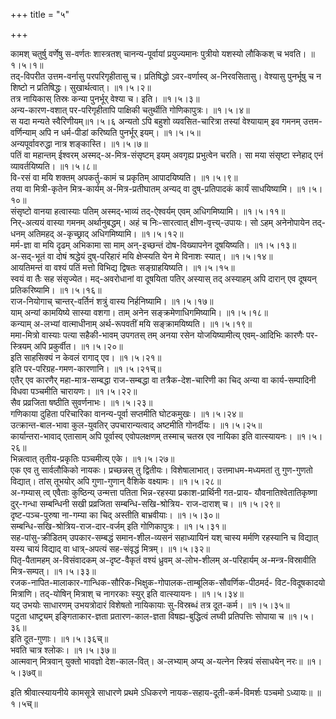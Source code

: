 +++
title = "५"

+++

कामश् चतुर्षु वर्णेषु स-वर्णतः शास्त्रतश् चानन्य-पूर्वायां प्रयुज्यमानः पुत्रीयो यशस्यो लौकिकश् च भवति।   ॥१।५।१॥  
तद्-विपरीत उत्तम-वर्नासु परपरिगृहीतासु च। प्रतिषिद्धो ऽवर-वर्णास्व् अ-निरवसितासु। वेश्यासु पुनर्भूषु च न शिष्टो न प्रतिषिद्धः। सुखार्थत्वात्।   ॥१।५।२॥  
तत्र नायिकास् तिस्रः कन्या पुनर्भूर् वेश्या च। इति।   ॥१।५।३॥  
अन्य-कारण-वशात् पर-परिगृहीतापि पाक्षिकी चतुर्थीति गोणिकापुत्रः।   ॥१।५।४॥  
स यदा मन्यते स्वैरिणीयम्॥१।५।६ अन्यतो ऽपि बहुशो व्यवसित-चारित्रा तस्यां वेश्यायाम् इव गमनम् उत्तम-वर्णिन्याम् अपि न धर्म-पीडां करिष्यति पुनर्भूर् इयम्।   ॥१।५।५॥  
अन्यपूर्वावरुद्धा नात्र शङ्कास्ति।   ॥१।५।७॥  
पतिं वा महान्तम् ईश्वरम् अस्मद्-अ-मित्र-संसृष्टम् इयम् अवगृह्य प्रभुत्वेन चरति। सा मया संसृष्टा स्नेहाद् एनं व्यावर्तयिष्यति।   ॥१।५।८॥  
वि-रसं वा मयि शक्तम् अपकर्तु-कामं च प्रकृतिम् आपादयिष्यति।   ॥१।५।९॥  
तया वा मित्री-कृतेन मित्र-कार्यम् अ-मित्र-प्रतीघातम् अन्यद् वा दुष्-प्रतिपादकं कार्यं साधयिष्यामि।   ॥१।५।१०॥  
संसृष्टो वानया हत्वास्याः पतिम् अस्मद्-भाव्यं तद्-ऐश्वर्यम् एवम् अधिगमिष्यामि।   ॥१।५।११॥  
निर्-अत्ययं वास्या गमनम् अर्थानुबद्धम्। अहं च निः-सारत्वात् क्षीण-वृत्त्य्-उपायः। सो ऽहम् अनेनोपायेन तद्-धनम् अतिमहद् अ-कृच्छ्राद् अधिगमिष्यामि।   ॥१।५।१२॥  
मर्म-ज्ञा वा मयि दृढम् अभिकामा सा माम् अन्-इच्छन्तं दोष-विख्यापनेन दूषयिष्यति।   ॥१।५।१३॥  
अ-सद्-भूतं वा दोषं श्रद्धेयं दुष्-परिहारं मयि क्षेप्स्यति येन मे विनाशः स्यात्।   ॥१।५।१४॥  
आयतिमन्तं वा वश्यं पतिं मत्तो विभिद्य द्विषतः सङ्ग्राहयिष्यति।   ॥१।५।१५॥  
स्वयं वा तैः सह संसृज्येत। मद्-अवरोधानां वा दूषयिता पतिर् अस्यास् तद् अस्याहम् अपि दारान् एव दूषयन् प्रतिकरिष्यामि।   ॥१।५।१६॥  
राज-नियोगाच् चान्तर्-वर्तिनं शत्रुं वास्य निर्हनिष्यामि।   ॥१।५।१७॥  
याम् अन्यां कामयिष्ये सास्या वशगा। ताम् अनेन सङ्क्रमेणाधिगमिष्यामि।   ॥१।५।१८॥  
कन्याम् अ-लभ्यां वात्माधीनाम् अर्थ-रूपवतीं मयि सङ्क्रामयिष्यति।   ॥१।५।१९॥  
ममा-मित्रो वास्याः पत्या सहैकी-भावम् उपगतस् तम् अनया रसेन योजयिष्यामीत्य् एवम्-आदिभिः कारणैः पर-स्त्रियम् अपि प्रकुर्वीत।   ॥१।५।२०॥  
इति साहसिक्यं न केवलं रागाद् एव।   ॥१।५।२१॥  
इति पर-परिग्रह-गमण-कारणानि।   ॥१।५।२१च्॥  
एतैर् एव कारणैर् महा-मात्र-सम्बद्धा राज-सम्बद्धा वा तत्रैक-देश-चारिणी का चिद् अन्या वा कार्य-सम्पादिनी विधवा पञ्चमीति चारायणः।   ॥१।५।२२॥  
सैव प्रव्रजिता षष्ठीति सुवर्णनाभः।   ॥१।५।२३॥  
गणिकाया दुहिता परिचारिका वानन्य-पूर्वा सप्तमीति घोटकमुखः।   ॥१।५।२४॥  
उत्क्रान्त-बाल-भावा कुल-युवतिर् उपचारान्यत्वाद् अष्टमीति गोनर्दीयः।   ॥१।५।२५॥  
कार्यान्तरा-भावाद् एतासाम् अपि पूर्वास्व् एवोपलक्षणम् तस्माच् चतस्र एव नायिका इति वात्स्यायनः।   ॥१।५।२६॥  
भिन्नत्वात् तृतीय-प्रकृतिः पञ्चमीत्य् एके।   ॥१।५।२७॥  
एक एव तु सार्वलौकिको नायकः। प्रच्छन्नस् तु द्वितीयः। विशेषालाभात्। उत्तमाधम-मध्यमतां तु गुण-गुणतो विद्यात्। तांस् तूभयोर् अपि गुणा-गुणान् वैशिके वक्ष्यामः।   ॥१।५।२८॥  
अ-गम्यास् त्व् एवैताः कुष्ठिन्य् उन्मत्ता पतिता भिन्न-रहस्या प्रकाश-प्रार्थिनी गत-प्राय- यौवनातिश्वेतातिकृष्णा दुर्-गन्धा सम्बन्धिनी सखी प्रव्रजिता सम्बन्धि-सखि-श्रोत्रिय- राज-दाराश् च।   ॥१।५।२९॥  
दृष्ट-पञ्च-पुरुषा ना-गम्या का चिद् अस्तीति बाभ्रवीयाः।   ॥१।५।३०॥  
सम्बन्धि-सखि-श्रोत्रिय-राज-दार-वर्जम् इति गोणिकापुत्रः।   ॥१।५।३१॥  
सह-पांसु-क्रीडितम् उपकार-सम्बद्धं समान-शील-व्यसनं सहाध्यायिनं यश् चास्य मर्मणि रहस्यानि च विद्यात् यस्य चायं विद्याद् वा धात्र्-अपत्यं सह-संवृद्धं मित्रम्।   ॥१।५।३२॥  
पितृ-पैतामहम् अ-विसंवादकम् अ-दृष्ट-वैकृतं वश्यं ध्रुवम् अ-लोभ-शीलम् अ-परिहार्यम् अ-मन्त्र-विस्रावीति मित्र-सम्पत्।   ॥१।५।३३॥  
रजक-नापित-मालाकार-गान्धिक-सौरिक-भिक्षुक-गोपालक-ताम्बूलिक-सौवर्णिक-पीठमर्द- विट-विदूषकादयो मित्राणि। तद्-योषिन् मित्राश् च नागरकाः स्युर् इति वात्स्यायनः।   ॥१।५।३४॥  
यद् उभयोः साधारणम् उभयत्रोदारं विशेषतो नायिकायाः सु-विस्रब्धं तत्र दूत-कर्म।   ॥१।५।३५॥  
पटुता धाष्ट्र्यम् इङ्गिताकार-ज्ञता प्रतारण-काल-ज्ञता विषह्य-बुद्धित्वं लघ्वी प्रतिपत्तिः सोपाया च   ॥१।५।३६॥  
इति दूत-गुणाः।   ॥१।५।३६च्॥  
भवति चात्र श्लोकः।   ॥१।५।३७॥  
आत्मवान् मित्रवान् युक्तो भावज्ञो देश-काल-वित्। अ-लभ्याम् अप्य् अ-यत्नेन स्त्रियं संसाधयेन् नरः॥ ॥१।५।३७व्॥  

इति श्रीवात्स्यायनीये कामसूत्रे साधारणे प्रथमे ऽधिकरणे नायक-सहाय-दूती-कर्म-विमर्शः पञ्चमो ऽध्यायः॥ ॥१।५च्॥  